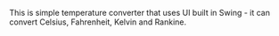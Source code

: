 This is simple temperature converter that uses UI built in Swing - it can convert Celsius, Fahrenheit, Kelvin and Rankine.

